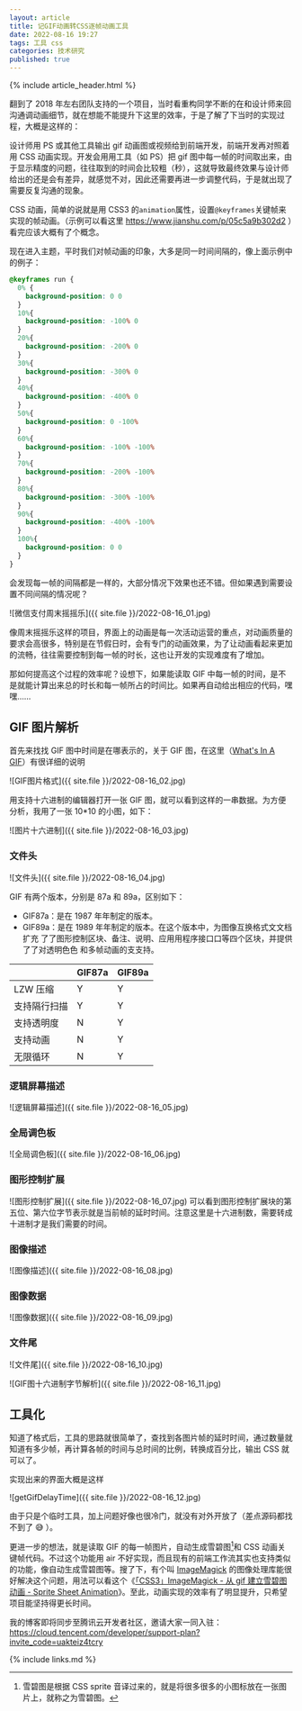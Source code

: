 ```yaml
---
layout: article
title: 记GIF动画转CSS逐帧动画工具
date: 2022-08-16 19:27
tags: 工具 css
categories: 技术研究
published: true
---
```


{% include article_header.html %}

翻到了 2018 年左右团队支持的一个项目，当时看重构同学不断的在和设计师来回沟通调动画细节，就在想能不能提升下这里的效率，于是了解了下当时的实现过程，大概是这样的：

设计师用 PS 或其他工具输出 gif 动画图或视频给到前端开发，前端开发再对照着用 CSS 动画实现。开发会用用工具（如 PS）把 gif 图中每一帧的时间取出来，由于显示精度的问题，往往取到的时间会比较粗（秒），这就导致最终效果与设计师给出的还是会有差异，就感觉不对，因此还需要再进一步调整代码，于是就出现了需要反复沟通的现象。

CSS 动画，简单的说就是用 CSS3 的`animation`属性，设置`@keyframes`关键帧来实现的帧动画。（示例可以看这里 https://www.jianshu.com/p/05c5a9b302d2 ）看完应该大概有了个概念。

现在进入主题，平时我们对帧动画的印象，大多是同一时间间隔的，像上面示例中的例子：

```CSS
@keyframes run {
  0% {
    background-position: 0 0
  }
  10%{
    background-position: -100% 0
  }
  20%{
    background-position: -200% 0
  }
  30%{
    background-position: -300% 0
  }
  40%{
    background-position: -400% 0
  }
  50%{
    background-position: 0 -100%
  }
  60%{
    background-position: -100% -100%
  }
  70%{
    background-position: -200% -100%
  }
  80%{
    background-position: -300% -100%
  }
  90%{
    background-position: -400% -100%
  }
  100%{
    background-position: 0 0
  }
}
```

会发现每一帧的间隔都是一样的，大部分情况下效果也还不错。但如果遇到需要设置不同间隔的情况呢？

![微信支付周末摇摇乐]({{ site.file }}/2022-08-16_01.jpg)

像周末摇摇乐这样的项目，界面上的动画是每一次活动运营的重点，对动画质量的要求会高很多，特别是在节假日时，会有专门的动画效果，为了让动画看起来更加的流畅，往往需要控制到每一帧的时长，这也让开发的实现难度有了增加。

那如何提高这个过程的效率呢？设想下，如果能读取 GIF 中每一帧的时间，是不是就能计算出来总的时长和每一帧所占的时间比。如果再自动给出相应的代码，嘿嘿……

## GIF 图片解析

首先来找找 GIF 图中时间是在哪表示的，关于 GIF 图，在这里（[What's In A GIF](http://giflib.sourceforge.net/whatsinagif/bits_and_bytes.html)）有很详细的说明

![GIF图片格式]({{ site.file }}/2022-08-16_02.jpg)

用支持十六进制的编辑器打开一张 GIF 图，就可以看到这样的一串数据。为方便分析，我用了一张 10\*10 的小图，如下：

![图片十六进制]({{ site.file }}/2022-08-16_03.jpg)

### 文件头

![文件头]({{ site.file }}/2022-08-16_04.jpg)

GIF 有两个版本，分别是 87a 和 89a，区别如下：

- GIF87a：是在 1987 年年制定的版本。
- GIF89a：是在 1989 年年制定的版本。在这个版本中，为图像互换格式⽂文档扩充 了了图形控制区块、备注、说明、应⽤用程序接⼝口等四个区块，并提供了了对透明⾊色 和多帧动画的⽀支持。

|              | GIF87a | GIF89a |
| ------------ | ------ | ------ |
| LZW 压缩     | Y      | Y      |
| 支持隔行扫描 | Y      | Y      |
| 支持透明度   | N      | Y      |
| 支持动画     | N      | Y      |
| 无限循环     | N      | Y      |

### 逻辑屏幕描述

![逻辑屏幕描述]({{ site.file }}/2022-08-16_05.jpg)

### 全局调色板

![全局调色板]({{ site.file }}/2022-08-16_06.jpg)

### 图形控制扩展

![图形控制扩展]({{ site.file }}/2022-08-16_07.jpg)
可以看到图形控制扩展块的第五位、第六位字节表示就是当前帧的延时时间。注意这里是十六进制数，需要转成十进制才是我们需要的时间。

### 图像描述

![图像描述]({{ site.file }}/2022-08-16_08.jpg)

### 图像数据

![图像数据]({{ site.file }}/2022-08-16_09.jpg)

### 文件尾

![文件尾]({{ site.file }}/2022-08-16_10.jpg)

![GIF图十六进制字节解析]({{ site.file }}/2022-08-16_11.jpg)

## 工具化

知道了格式后，工具的思路就很简单了，查找到各图片帧的延时时间，通过数量就知道有多少帧，再计算各帧的时间与总时间的比例，转换成百分比，输出 CSS 就可以了。

实现出来的界面大概是这样

![getGifDelayTime]({{ site.file }}/2022-08-16_12.jpg)

由于只是个临时工具，加上问题好像也很冷门，就没有对外开放了（差点源码都找不到了 😅 ）。

更进一步的想法，就是读取 GIF 的每一帧图片，自动生成雪碧图[^1]和 CSS 动画关键帧代码。不过这个功能用 air 不好实现，而且现有的前端工作流其实也支持类似的功能，像自动生成雪碧图等。搜了下，有个叫 [ImageMagick](https://imagemagick.org/script/index.php) 的图像处理库能很好解决这个问题，用法可以看这个《[「CSS3」ImageMagick - 从 gif 建立雪碧图动画 - Sprite Sheet Animation](https://segmentfault.com/a/1190000009789225)》。至此，动画实现的效率有了明显提升，只希望项目能坚持得更长时间。

[^1]: 雪碧图是根据 CSS sprite 音译过来的，就是将很多很多的小图标放在一张图片上，就称之为雪碧图。

我的博客即将同步至腾讯云开发者社区，邀请大家一同入驻：https://cloud.tencent.com/developer/support-plan?invite_code=uakteiz4tcry

{% include links.md %}